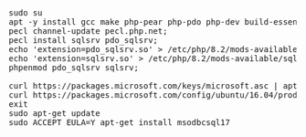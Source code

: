 <pre>
sudo su
apt -y install gcc make php-pear php-pdo php-dev build-essential unixodbc-dev;
pecl channel-update pecl.php.net; 
pecl install sqlsrv pdo_sqlsrv; 
echo 'extension=pdo_sqlsrv.so' > /etc/php/8.2/mods-available/pdo_sqlsrv.ini; 
echo 'extension=sqlsrv.so' > /etc/php/8.2/mods-available/sqlsrv.ini; 
phpenmod pdo_sqlsrv sqlsrv;

curl https://packages.microsoft.com/keys/microsoft.asc | apt-key add -;
curl https://packages.microsoft.com/config/ubuntu/16.04/prod.list > /etc/apt/sources.list.d/mssql-release.list
exit
sudo apt-get update
sudo ACCEPT_EULA=Y apt-get install msodbcsql17
</pre>
